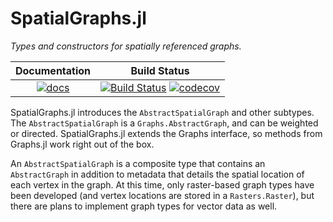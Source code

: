 # SpatialGraphs.jl

_Types and constructors for spatially referenced graphs._

| **Documentation** | **Build Status**|
|:-----------------------------------------------------:|:------------------------------------:|
[![docs](https://img.shields.io/badge/docs-latest-blue.svg)](https://docs.circuitscape.org/SpatialGraphs.jl/latest) | [![Build Status](https://github.com/Circuitscape/SpatialGraphs.jl/workflows/CI/badge.svg)](https://github.com/Circuitscape/SpatialGraphs.jl/actions?query=workflow%3ACI) [![codecov](https://codecov.io/gh/Circuitscape/SpatialGraphs.jl/branch/main/graph/badge.svg?token=67OX4UPWOL)](https://codecov.io/gh/Circuitscape/SpatialGraphs.jl)

SpatialGraphs.jl introduces the `AbstractSpatialGraph` and other subtypes. The `AbstractSpatialGraph` 
is a `Graphs.AbstractGraph`, and can be weighted or directed. SpatialGraphs.jl extends the
Graphs interface, so methods from Graphs.jl work right out of the box.

An `AbstractSpatialGraph` is a composite type that contains an `AbstractGraph` in addition to 
metadata that details the spatial location of each vertex in the
graph. At this time, only raster-based graph types have been developed (and 
vertex locations are stored in a `Rasters.Raster`), but there are plans to 
implement graph types for vector data as well.
